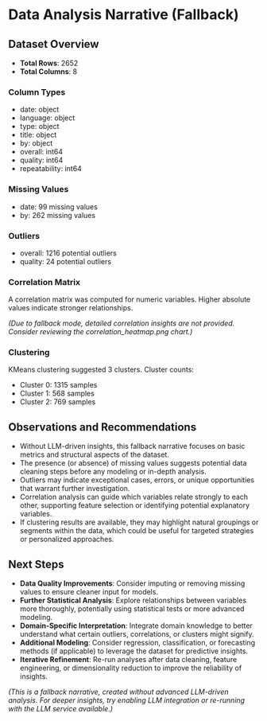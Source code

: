 
# Data Analysis Narrative (Fallback)

## Dataset Overview
- **Total Rows**: 2652
- **Total Columns**: 8

### Column Types
- date: object
- language: object
- type: object
- title: object
- by: object
- overall: int64
- quality: int64
- repeatability: int64

### Missing Values
- date: 99 missing values
- by: 262 missing values

### Outliers
- overall: 1216 potential outliers
- quality: 24 potential outliers

### Correlation Matrix
A correlation matrix was computed for numeric variables. Higher absolute values indicate stronger relationships.

*(Due to fallback mode, detailed correlation insights are not provided. Consider reviewing the correlation_heatmap.png chart.)*

### Clustering
KMeans clustering suggested 3 clusters. Cluster counts:
- Cluster 0: 1315 samples
- Cluster 1: 568 samples
- Cluster 2: 769 samples

            
## Observations and Recommendations
- Without LLM-driven insights, this fallback narrative focuses on basic metrics and structural aspects of the dataset.
- The presence (or absence) of missing values suggests potential data cleaning steps before any modeling or in-depth analysis.
- Outliers may indicate exceptional cases, errors, or unique opportunities that warrant further investigation.
- Correlation analysis can guide which variables relate strongly to each other, supporting feature selection or identifying potential explanatory variables.
- If clustering results are available, they may highlight natural groupings or segments within the data, which could be useful for targeted strategies or personalized approaches.

## Next Steps
- **Data Quality Improvements**: Consider imputing or removing missing values to ensure cleaner input for models.
- **Further Statistical Analysis**: Explore relationships between variables more thoroughly, potentially using statistical tests or more advanced modeling.
- **Domain-Specific Interpretation**: Integrate domain knowledge to better understand what certain outliers, correlations, or clusters might signify.
- **Additional Modeling**: Consider regression, classification, or forecasting methods (if applicable) to leverage the dataset for predictive insights.
- **Iterative Refinement**: Re-run analyses after data cleaning, feature engineering, or dimensionality reduction to improve the reliability of insights.

*(This is a fallback narrative, created without advanced LLM-driven analysis. For deeper insights, try enabling LLM integration or re-running with the LLM service available.)*
